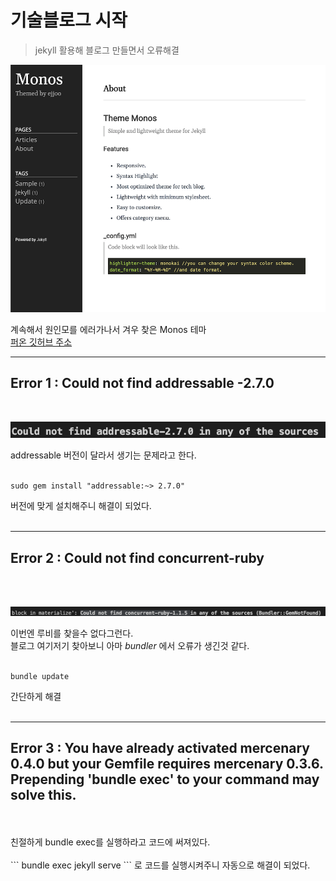 
# 기술블로그 시작

> jekyll 활용해 블로그 만들면서 오류해결

![alt text](/public/img/screenshot-1.png)

계속해서 원인모를 에러가나서 겨우 찾은 Monos 테마  
[퍼온 깃허브 주소](https://github.com/ejjoo/jekyll-theme-monos)

---
## Error 1 : Could not find addressable -2.7.0  
<br>

![alt text](/public/img/2022-11-30-start/adressable.png)

addressable 버전이 달라서 생기는 문제라고 한다. 
<br/>
<br/>

```
sudo gem install "addressable:~> 2.7.0"
```
버전에 맞게 설치해주니 해결이 되었다.  
<br>

---
## Error 2 : Could not find concurrent-ruby
<br/>
<br/>

![alt text](/public/img/2022-11-30-start/find_ruby.png)

이번엔 루비를 찾을수 없다그런다.  
블로그 여기저기 찾아보니 아마 _bundler_ 에서 오류가 생긴것 같다.  
<br/>
```
bundle update
```
간단하게 해결  
<br>  

---
## Error 3 : You have already activated mercenary 0.4.0 but your Gemfile requires mercenary 0.3.6. Prepending 'bundle exec' to your command may solve this.
<br/>
<br/>
친절하게 bundle exec를 실행하라고 코드에 써져있다.
<br>
<br>
```
bundle exec jekyll serve
```
로 코드를 실행시켜주니 자동으로 해결이 되었다.
